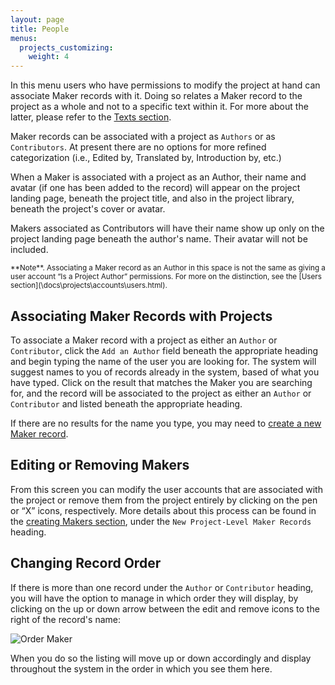 ```yaml
---
layout: page
title: People
menus:
  projects_customizing:
    weight: 4
---
```


In this menu users who have permissions to modify the project at hand can associate Maker records with it. Doing so relates a Maker record to the project as a whole and not to a specific text within it. For more about the latter, please refer to the [Texts section](texts.html).

Maker records can be associated with a project as `Authors` or as `Contributors`. At present there are no options for more refined categorization (i.e., Edited by, Translated by, Introduction by, etc.)

When a Maker is associated with a project as an Author, their name and avatar (if one has been added to the record) will appear on the project landing page, beneath the project title, and also in the project library, beneath the project's cover or avatar.

Makers associated as Contributors will have their name show up only on the project landing page beneath the author's name. Their avatar will not be included.

<small>
**Note**. Associating a Maker record as an Author in this space is not the same as giving a user account “Is a Project Author” permissions. For more on the distinction, see the [Users section](\docs\projects\accounts\users.html).
</small>

## Associating Maker Records with Projects

To associate a Maker record with a project as either an `Author` or `Contributor`, click the `Add an Author` field beneath the appropriate heading and begin typing the name of the user you are looking for. The system will suggest names to you of records already in the system, based of what you have typed. Click on the result that matches the Maker you are searching for, and the record will be associated to the project as either an `Author` or `Contributor` and listed beneath the appropriate heading.

If there are no results for the name you type, you may need to [create a new Maker record](\docs\projects\accounts\creating.html).

## Editing or Removing Makers

From this screen you can modify the user accounts that are associated with the project or remove them from the project entirely by clicking on the pen or “X” icons, respectively. More details about this process can be found in the [creating Makers section](\docs\projects\accounts\creating.html), under the `New Project-Level Maker Records` heading.

## Changing Record Order

If there is more than one record under the `Author` or `Contributor` heading, you will have the option to manage in which order they will display, by clicking on the up or down arrow between the edit and remove icons to the right of the record's name:

![Order Maker](/docs/assets/projects/order-maker.png)

When you do so the listing will move up or down accordingly and display throughout the system in the order in which you see them here.
